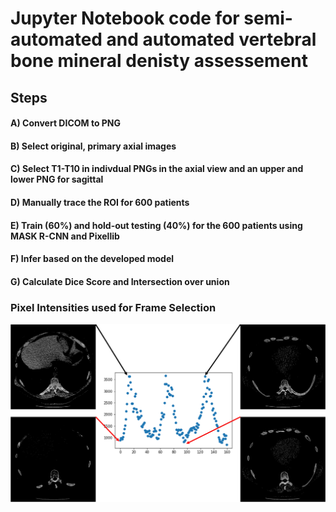 # Jupyter Notebook code for semi-automated and automated vertebral bone mineral denisty assessement

## Steps
#### A) Convert DICOM to PNG
#### B) Select original, primary axial images
#### C) Select T1-T10 in indivdual PNGs in the axial view and an upper and lower PNG for sagittal
#### D) Manually trace the ROI for 600 patients
#### E) Train (60%) and hold-out testing (40%) for the 600 patients using MASK R-CNN and Pixellib
#### F) Infer based on the developed model
#### G) Calculate Dice Score and Intersection over union

### Pixel Intensities used for Frame Selection
![alt text](https://github.com/qahathaway/vBMD/blob/main/Jupyter-Notebook/Pixel_Intensities_vBMD.jpg)
